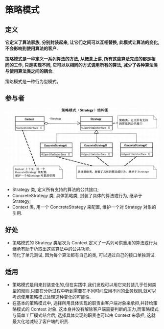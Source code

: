 # 策略模式

## 定义

**它定义了算法家族, 分别封装起来, 让它们之间可以互相替换, 此模式让算法的变化, 不会影响到使用算法的客户.**

**策略模式是一种定义一系列算法的方法, 从概念上讲, 所有这些算法完成的都是相同的工作, 只是实现不同, 它可以以相同的方式调用所有的算法, 减少了各种算法类与使用算法类之间的耦合.**

策略模式是一种行为型模式。
## 参与者

![](Strategy.png)

+ Strategy 类, 定义所有支持的算法的公共接口;
+ ConcreteStrategy 类, 具体策略类, 封装了具体的算法或行为, 继承于 Strategy;
+ Context 类, 用一个 ConcreteStrategy 来配置, 维护一个对 Strategy 对象的引用.
## 好处

+ 策略模式的 Strategy 类层次为 Context 定义了一系列可供重用的算法或行为. 继承有助于析取出这些算法中的公共功能.
+ 简化了单元测试, 因为每个算法都有自己的类, 可以通过自己的接口单独测试.

## 适用

+ 策略模式是用来封装变化的,但在实践中,我们发现可以用它来封装几乎任何类型的规则,只要在分析过程中听到需要在不同时间应用不同的业务规则,就可以考虑使用策略模式处理这种变化的可能性.
+ 在基本的策略模式中, 选择所用具体实现的职责由客户端对象来承担,并转给策略模式的 Context 对象. 这本身并没有解除客户端需要判断的压力,而策略模式与简单工厂模式结合后, 选择具体实现的职责也可以由 Context 来承担, 这就最大化地减轻了客户端的职责.